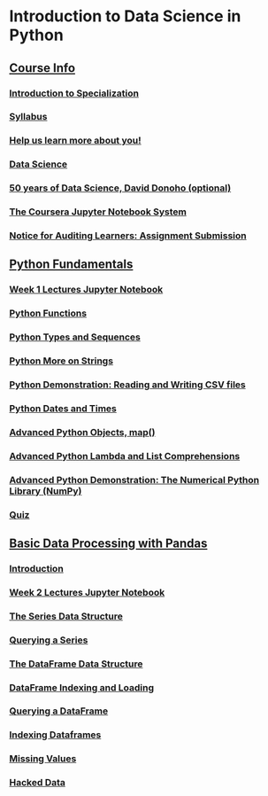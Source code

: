 # Introduction to Data Science in Python

## [Course Info](./00-CourseInfo.md)

### [Introduction to Specialization](./00-CourseInfo.md#introduction-to-specialization)

### [Syllabus](./00-CourseInfo.md#syllabus)

### [Help us learn more about you!](./00-CourseInfo.md#help-us-learn-more-about-you)

### [Data Science](./01-PythonFund.md#data-science)

### [50 years of Data Science, David Donoho (optional)](./00-CourseInfo.md#50-years-of-data-science-david-donoho-optional)

### [The Coursera Jupyter Notebook System](./00-CourseInfo.md#the-coursera-jupyter-notebook-system)

### [Notice for Auditing Learners: Assignment Submission](./00-CourseInfo.md#note-for-auditing-learner-assignment-submission)


## [Python Fundamentals](./01-PythonFund.md)

### [Week 1 Lectures Jupyter Notebook](./01-PythonFund.md#week-1-lectures-jupyter-notebook)

### [Python Functions](./01-PythonFund.md#python-functions)

### [Python Types and Sequences](./01-PythonFund.md#python-type-and-sequences)

### [Python More on Strings](./01-PythonFund.md#python-more-on-strings)

### [Python Demonstration: Reading and Writing CSV files](./01-PythonFund.md#python-demonstration-reading-and-writing-csv-files)

### [Python Dates and Times](./01-PythonFund.md#python-dates-and-times)

### [Advanced Python Objects, map()](./01-PythonFund.md#advanced-python-objects-map)

### [Advanced Python Lambda and List Comprehensions](./01-PythonFund.md#advanced-python-lambda-and-list-comprehensions)

### [Advanced Python Demonstration: The Numerical Python Library (NumPy)](./01-PythonFund.md#advanced-python-demonstration-the-numerical-python-library-numpy)

### [Quiz](./01-PythonFund.md#quiz)


## [Basic Data Processing with Pandas](./02-Pandas.md)

### [Introduction](./02-Pandas.md#introduction)

### [Week 2 Lectures Jupyter Notebook](./02-Pandas.md#week-2-lectures-jupyter-notebook)

### [The Series Data Structure](./02-Pandas.md#the-series-data-structure)

### [Querying a Series](./02-Pandas.md#querying-a-series)

### [The DataFrame Data Structure](./02-Pandas.md#the-dataframe-data-structure)

### [DataFrame Indexing and Loading](./02-Pandas.md#dataframe-indexing-and-loading)

### [Querying a DataFrame](./02-Pandas.md#querying-a-dataframe)

### [Indexing Dataframes](./02-Pandas.md#indexing-dataframe)

### [Missing Values](./02-Pandas.md#missing-values)

### [Hacked Data](./02-Pandas.md#hacked-data)


